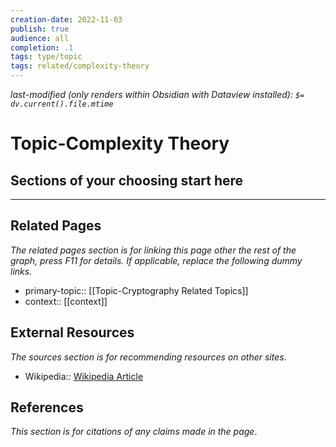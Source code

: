 ```yaml
---
creation-date: 2022-11-03
publish: true
audience: all
completion: .1
tags: type/topic
tags: related/complexity-theory
---
```

*last-modified (only renders within Obsidian with Dataview installed): `$= dv.current().file.mtime`*
# Topic-Complexity Theory

## Sections of your choosing start here

---
## Related Pages
*The related pages section is for linking this page other the rest of the graph, press F11 for details. If applicable, replace the following dummy links.*
- primary-topic:: [[Topic-Cryptography Related Topics]]
- context:: \[\[context\]\]

## External Resources
*The sources section is for recommending resources on other sites*.
- Wikipedia:: [Wikipedia Article](https://en.wikipedia.org/wiki/Computational_complexity_theory)

## References
*This section is for citations of any claims made in the page*.
